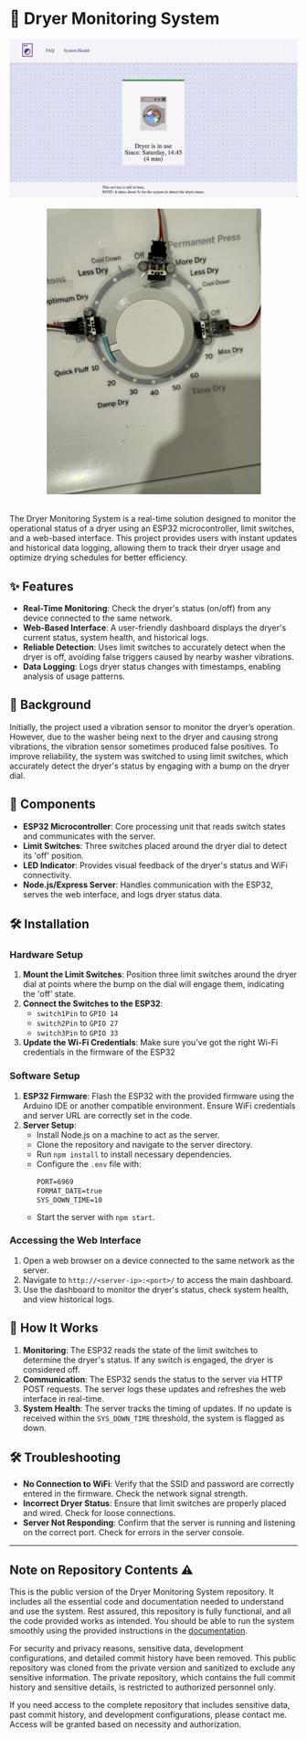 # 🧺 Dryer Monitoring System

<div align="center">
    <img src="repo/assets/dashboard.gif" alt="Dashboard">
</div>

<br>

<div align="center">
    <img src="repo/assets/dryer dial.jpg" alt="Dryer Dial with Limit Switches" height="500px">
</div>

<br>

The Dryer Monitoring System is a real-time solution designed to monitor the operational status of a dryer using an ESP32 microcontroller, limit switches, and a web-based interface. This project provides users with instant updates and historical data logging, allowing them to track their dryer usage and optimize drying schedules for better efficiency.

## ✨ Features

- **Real-Time Monitoring**: Check the dryer's status (on/off) from any device connected to the same network.
- **Web-Based Interface**: A user-friendly dashboard displays the dryer's current status, system health, and historical logs.
- **Reliable Detection**: Uses limit switches to accurately detect when the dryer is off, avoiding false triggers caused by nearby washer vibrations.
- **Data Logging**: Logs dryer status changes with timestamps, enabling analysis of usage patterns.

## 📖 Background

Initially, the project used a vibration sensor to monitor the dryer’s operation. However, due to the washer being next to the dryer and causing strong vibrations, the vibration sensor sometimes produced false positives. To improve reliability, the system was switched to using limit switches, which accurately detect the dryer's status by engaging with a bump on the dryer dial.

## 🧩 Components

- **ESP32 Microcontroller**: Core processing unit that reads switch states and communicates with the server.
- **Limit Switches**: Three switches placed around the dryer dial to detect its 'off' position.
- **LED Indicator**: Provides visual feedback of the dryer's status and WiFi connectivity.
- **Node.js/Express Server**: Handles communication with the ESP32, serves the web interface, and logs dryer status data.

## 🛠️ Installation

### Hardware Setup

1. **Mount the Limit Switches**: Position three limit switches around the dryer dial at points where the bump on the dial will engage them, indicating the 'off' state.
2. **Connect the Switches to the ESP32**:
   - `switch1Pin` to `GPIO 14`
   - `switch2Pin` to `GPIO 27`
   - `switch3Pin` to `GPIO 33`
3. **Update the Wi-Fi Credentials**: Make sure you've got the right Wi-Fi credentials in the firmware of the ESP32


### Software Setup

1. **ESP32 Firmware**: Flash the ESP32 with the provided firmware using the Arduino IDE or another compatible environment. Ensure WiFi credentials and server URL are correctly set in the code.
2. **Server Setup**:
   - Install Node.js on a machine to act as the server.
   - Clone the repository and navigate to the server directory.
   - Run `npm install` to install necessary dependencies.
   - Configure the `.env` file with:
     ```
     PORT=6969
     FORMAT_DATE=true
     SYS_DOWN_TIME=10
     ```
   - Start the server with `npm start`.

### Accessing the Web Interface

1. Open a web browser on a device connected to the same network as the server.
2. Navigate to `http://<server-ip>:<port>/` to access the main dashboard.
3. Use the dashboard to monitor the dryer's status, check system health, and view historical logs.

## 🔄 How It Works

1. **Monitoring**: The ESP32 reads the state of the limit switches to determine the dryer's status. If any switch is engaged, the dryer is considered off.
2. **Communication**: The ESP32 sends the status to the server via HTTP POST requests. The server logs these updates and refreshes the web interface in real-time.
3. **System Health**: The server tracks the timing of updates. If no update is received within the `SYS_DOWN_TIME` threshold, the system is flagged as down.

## 🛠️ Troubleshooting

- **No Connection to WiFi**: Verify that the SSID and password are correctly entered in the firmware. Check the network signal strength.
- **Incorrect Dryer Status**: Ensure that limit switches are properly placed and wired. Check for loose connections.
- **Server Not Responding**: Confirm that the server is running and listening on the correct port. Check for errors in the server console.

---
## Note on Repository Contents ⚠️

This is the public version of the Dryer Monitoring System repository. It includes all the essential code and documentation needed to understand and use the system. Rest assured, this repository is fully functional, and all the code provided works as intended. You should be able to run the system smoothly using the provided instructions in the [documentation](repo/documentation/ReM%20Technical%20Design%20Documentation.pdf).

For security and privacy reasons, sensitive data, development configurations, and detailed commit history have been removed. This public repository was cloned from the private version and sanitized to exclude any sensitive information. The private repository, which contains the full commit history and sensitive details, is restricted to authorized personnel only.

If you need access to the complete repository that includes sensitive data, past commit history, and development configurations, please contact me. Access will be granted based on necessity and authorization.

